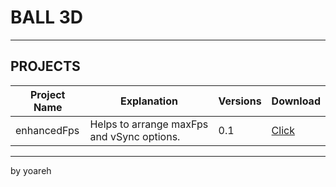 # BALL 3D

---

## PROJECTS

| Project Name       | Explanation                             | Versions  | Download                  |
|-----------------|--------------------------------------|----------------|----------------------------|
| enhancedFps | Helps to arrange maxFps and vSync options. | 0.1       | [Click](https://github.com/yoareh/ball3d/raw/main/enhancedFps/0.1/0.1.zip) |

---

by yoareh

